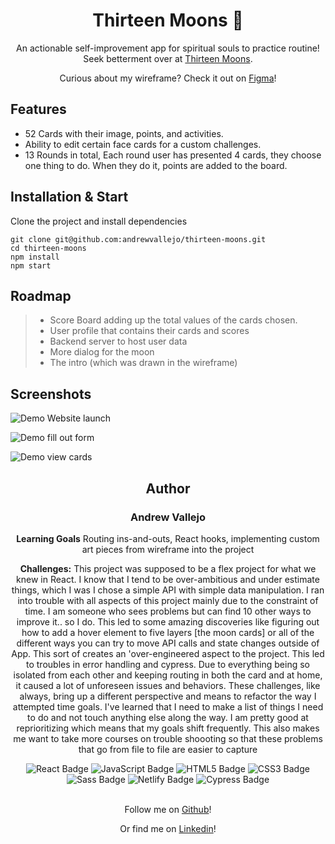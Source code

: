 
# <h1 align="center">Thirteen Moons 🌙</h1>

<div align="center">  

An actionable self-improvement app for spiritual souls to practice routine! Seek betterment over at [Thirteen Moons](https://thirteen-moons.netlify.app/).
  
Curious about my wireframe? Check it out on [Figma](https://www.figma.com/file/uHVglY9n41qDzZRELkm0LB/Thirteen-Moons)!
  
</div>

  <div align='left'>


## Features

 - 52 Cards with their image, points, and activities.
 - Ability to edit certain face cards for a custom challenges.
 - 13 Rounds in total, Each round user has presented 4 cards, they choose one thing to do. When they do it, points are added to the board.


## Installation & Start

Clone the project and install dependencies

```szh
git clone git@github.com:andrewvallejo/thirteen-moons.git
cd thirteen-moons
npm install 
npm start
```

## Roadmap  
    
> - Score Board adding up the total values of the cards chosen.
> - User profile that contains their cards and scores
> - Backend server to host user data
> - More dialog for the moon
> - The intro (which was drawn in the wireframe) 
     
  </div>

  
  
## Screenshots
    
![Demo Website launch](https://user-images.githubusercontent.com/17935770/128804326-c361e8e5-7fd0-46a3-8005-144c8a556cf8.png)

![Demo fill out form](https://user-images.githubusercontent.com/17935770/128804333-4ac2b5af-fd5f-44d6-8988-0ca52fb3fd53.png)

![Demo view cards](https://user-images.githubusercontent.com/17935770/128804340-753b06f5-b415-464c-af9e-3bdae70df8f5.png)

  

## <h2 align="center">  **Author**  </h2>

### <h3 align="center">  **Andrew Vallejo**  </h3>

<div align="center">

**Learning Goals** Routing ins-and-outs, React hooks, implementing custom art pieces from wireframe into the project
  
**Challenges:** This project was supposed to be a flex project for what we knew in React. I know that I tend to be over-ambitious and under estimate things, which I was I chose a simple API with simple data manipulation. I ran into trouble with all aspects of this project mainly due to the constraint of time. I am someone who sees problems but can find 10 other ways to improve it.. so I do. This led to some amazing discoveries like figuring out how to add a hover element to five layers [the moon cards] or all of the different ways you can try to move API calls and state changes outside of App. This sort of creates an 'over-engineered aspect to the project. This led to troubles in error handling and cypress. Due to everything being so isolated from each other and keeping routing in both the card and at home, it caused a lot of unforeseen issues and behaviors. These challenges, like always, bring up a different perspective and means to refactor the way I attempted time goals. I've learned that I need to make a list of things I need to do and not touch anything else along the way. I am pretty good at reprioritizing which means that my goals shift frequently. This also makes me want to take more courses on trouble shoooting so that these problems that go from file to file are easier to capture
  
<div align="center">  
<img src="https://img.shields.io/badge/React-61DAFB?logo=react&logoColor=000&style=flat-square" alt="React Badge">
<img src="https://img.shields.io/badge/JavaScript-F7DF1E?logo=javascript&logoColor=000&style=flat-square" alt="JavaScript Badge">
<img src="https://img.shields.io/badge/HTML5-E34F26?logo=html5&logoColor=fff&style=flat-square" alt="HTML5 Badge">
<img src="https://img.shields.io/badge/CSS3-1572B6?logo=css3&logoColor=fff&style=flat-square" alt="CSS3 Badge">
<img src="https://img.shields.io/badge/Sass-C69?logo=sass&logoColor=fff&style=flat-square" alt="Sass Badge">
<img src="https://img.shields.io/badge/Netlify-00C7B7?logo=netlify&logoColor=fff&style=flat-square" alt="Netlify Badge" Badge">
<img src="https://img.shields.io/badge/Cypress-17202C?logo=cypress&logoColor=fff&style=flat-square" alt="Cypress Badge">  
</div>

</div>
                                                                                                                       
                                                                                                                     

<br>

<div align="center">

Follow me on [Github](https://www.github.com/andrewvallejo)!

Or find me on [Linkedin](https://www.linkedin.com/in/andrewvallejo/)!

</div>



